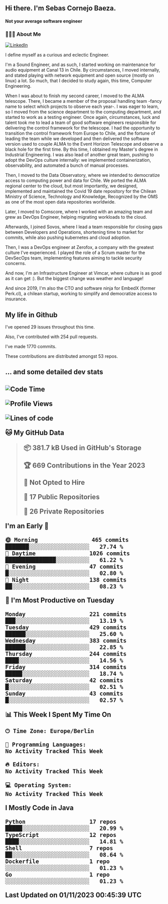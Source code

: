 <h2> Hi there.  I'm Sebas Cornejo Baeza.</h2>
<h4> Not your average software engineer</h4>
<h3> 👨🏻‍💻 About Me </h3>
<a href="http://linkedin.com/in/sebastian-cornejo-baeza/"><img alt="LinkedIn" src="https://img.shields.io/badge/Sebas%20Cornejo%20-informational?style=appveyor&logo=linkedin"></a>


I define myself as a curious and eclectic Engineer.

I'm a Sound Engineer, and as such, I started working on maintenance for audio equipment at Canal 13 in Chile.
By circumstances, I moved internally, and stated playing with network equipment and open source (mostly on linux) 
a lot. So much, that I decided to study again, this time, Computer Engineering.

When I was about to finish my second career, I moved to the ALMA telescope. There, I became a member of the proposal handling team
-fancy name to select which projects to observe each year-. 
I was eager to learn, so I moved from the science department to the computing department, and started to work as 
a testing engineer. Once again, circumstances, luck and talent took me to lead a team of good software engineers 
responsible for delivering the control framework for the telescope. I had the opportunity to transition the control framework from
Europe to Chile, and the fortune of leading the team while we developed and then delivered the software
version used to couple ALMA to the Event Horizon Telescope and observe a black hole for the first time.
By this time, I obtained my Master's degree in Industrial Engineering.
I was also lead of another great team, pushing to adopt the DevOps culture internally: we implemented containerization, observability, and automated a bunch of manual processes.

Then, I moved to the Data Observatory, where we intended to democratize access to computing power
and data for Chile. We ported the ALMA regional center to the cloud, but most importantly, we designed, implemented
and maintained the Covid 19 date repository for the Chilean Ministry of Science, Technology and Knowledge, Recognized by the OMS as one of the most open
data repositories worldwide.

Later, I moved to Comscore, where I worked with an amazing team and grew as DevOps Engineer, helping migrating workloads to the cloud.

Afterwards, I joined Sovos, where I lead a team responsible for closing gaps between Developers and Operations, shortening time to market for commits, while
also pushing kubernetes and cloud adoption.

Then, I was a DevOps engineer at Zerofox, a company with the greatest culture I've experienced. I played the role of a Scrum master for the DevSecOps team,
implementing features aiming to tackle security concerns.

And now, I'm an Infrastructure Engineer at Vimcar, where culture is as good as it can get :). But the biggest change was weather and language!
 
And since 2019, I'm also the CTO and software ninja for EmbedX (former Perk.cl), a chilean startup, working to simplify and democratize access to insurance.

<h2> My life in Github </h2>

I've opened 29 issues throughout this time.

Also, I've contributed with 254 pull requests.

I've made 1770 commits.

These contributions are distributed amongst 53 repos.

<h2>... and some detailed dev stats<h2>

<!--START_SECTION:waka-->
![Code Time](http://img.shields.io/badge/Code%20Time-528%20hrs%2040%20mins-blue)

![Profile Views](http://img.shields.io/badge/Profile%20Views-0-blue)

![Lines of code](https://img.shields.io/badge/From%20Hello%20World%20I%27ve%20Written-893.3%20thousand%20lines%20of%20code-blue)

**🐱 My GitHub Data** 

> 📦 381.7 kB Used in GitHub's Storage 
 > 
> 🏆 669 Contributions in the Year 2023
 > 
> 🚫 Not Opted to Hire
 > 
> 📜 17 Public Repositories 
 > 
> 🔑 26 Private Repositories 
 > 
**I'm an Early 🐤** 

```text
🌞 Morning                465 commits         ███████░░░░░░░░░░░░░░░░░░   27.74 % 
🌆 Daytime                1026 commits        ███████████████░░░░░░░░░░   61.22 % 
🌃 Evening                47 commits          █░░░░░░░░░░░░░░░░░░░░░░░░   02.80 % 
🌙 Night                  138 commits         ██░░░░░░░░░░░░░░░░░░░░░░░   08.23 % 
```
📅 **I'm Most Productive on Tuesday** 

```text
Monday                   221 commits         ███░░░░░░░░░░░░░░░░░░░░░░   13.19 % 
Tuesday                  429 commits         ██████░░░░░░░░░░░░░░░░░░░   25.60 % 
Wednesday                383 commits         ██████░░░░░░░░░░░░░░░░░░░   22.85 % 
Thursday                 244 commits         ████░░░░░░░░░░░░░░░░░░░░░   14.56 % 
Friday                   314 commits         █████░░░░░░░░░░░░░░░░░░░░   18.74 % 
Saturday                 42 commits          █░░░░░░░░░░░░░░░░░░░░░░░░   02.51 % 
Sunday                   43 commits          █░░░░░░░░░░░░░░░░░░░░░░░░   02.57 % 
```


📊 **This Week I Spent My Time On** 

```text
🕑︎ Time Zone: Europe/Berlin

💬 Programming Languages: 
No Activity Tracked This Week

🔥 Editors: 
No Activity Tracked This Week

💻 Operating System: 
No Activity Tracked This Week
```

**I Mostly Code in Java** 

```text
Python                   17 repos            █████░░░░░░░░░░░░░░░░░░░░   20.99 % 
TypeScript               12 repos            ████░░░░░░░░░░░░░░░░░░░░░   14.81 % 
Shell                    7 repos             ██░░░░░░░░░░░░░░░░░░░░░░░   08.64 % 
Dockerfile               1 repo              ░░░░░░░░░░░░░░░░░░░░░░░░░   01.23 % 
Go                       1 repo              ░░░░░░░░░░░░░░░░░░░░░░░░░   01.23 % 
```




 Last Updated on 01/11/2023 00:45:39 UTC
<!--END_SECTION:waka-->
